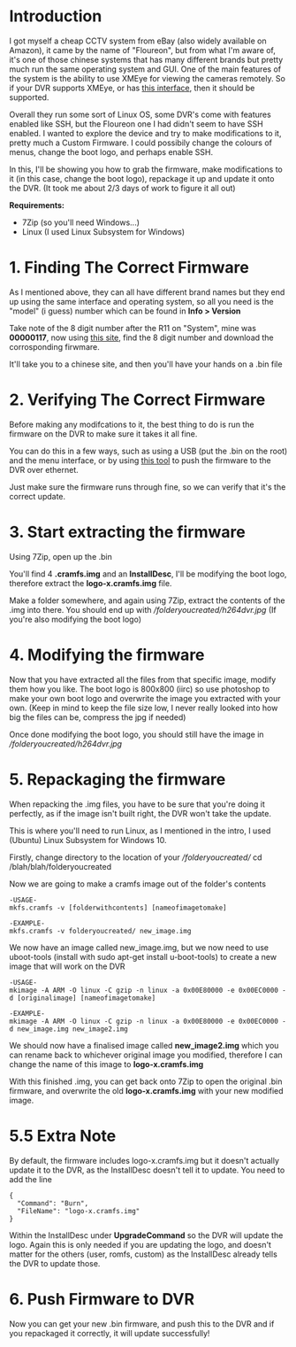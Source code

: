 # Introduction
I got myself a cheap CCTV system from eBay (also widely available on Amazon), it came by the name of "Floureon", but from what I'm aware of, it's one of those chinese systems that has many different brands but pretty much run the same operating system and GUI. One of the main features of the system is the ability to use XMEye for viewing the cameras remotely. So if your DVR supports XMEye, or has [this interface](https://4.bp.blogspot.com/-08BoIYMlnZo/VvtKIsdqzgI/AAAAAAAABQ8/IwZcXdd5BpMIDI8Dxqqj7bk3CkOMq1hag/s1600/20160330_101201.jpg), then it should be supported.

Overall they run some sort of Linux OS, some DVR's come with features enabled like SSH, but the Floureon one I had didn't seem to have SSH enabled. I wanted to explore the device and try to make modifications to it, pretty much a Custom Firmware. I could possibily change the colours of menus, change the boot logo, and perhaps enable SSH.

In this, I'll be showing you how to grab the firmware, make modifications to it (in this case, change the boot logo), repackage it up and update it onto the DVR. (It took me about 2/3 days of work to figure it all out)

**Requirements:**
* 7Zip (so you'll need Windows...)
* Linux (I used Linux Subsystem for Windows)


# 1. Finding The Correct Firmware
As I mentioned above, they can all have different brand names but they end up using the same interface and operating system, so all you need is the "model" (i guess) number which can be found in **Info > Version**

Take note of the 8 digit number after the R11 on "System", mine was **00000117**, now using [this site](https://www.burglaryalarmsystem.com/technology-news/china-dvr-nvr-firmware-download.html), find the 8 digit number and download the corrosponding firwmare.

It'll take you to a chinese site, and then you'll have your hands on a .bin file

# 2. Verifying The Correct Firmware
Before making any modifcations to it, the best thing to do is run the firmware on the DVR to make sure it takes it all fine.

You can do this in a few ways, such as using a USB (put the .bin on the root) and the menu interface, or by using [this tool](https://www.unifore.net/analog-surveillance/ip-camera-dvr-nvr-tool-download-device-manager.html) to push the firmware to the DVR over ethernet.

Just make sure the firmware runs through fine, so we can verify that it's the correct update.

# 3. Start extracting the firmware
Using 7Zip, open up the .bin

You'll find 4 **.cramfs.img** and an **InstallDesc**, I'll be modifying the boot logo, therefore extract the **logo-x.cramfs.img** file.

Make a folder somewhere, and again using 7Zip, extract the contents of the .img into there. You should end up with */folderyoucreated/h264dvr.jpg* (If you're also modifying the boot logo)

# 4. Modifying the firmware
Now that you have extracted all the files from that specific image, modify them how you like. The boot logo is 800x800 (iirc) so use photoshop to make your own boot logo and overwrite the image you extracted with your own. (Keep in mind to keep the file size low, I never really looked into how big the files can be, compress the jpg if needed)

Once done modifying the boot logo, you should still have the image in */folderyoucreated/h264dvr.jpg*

# 5. Repackaging the firmware
When repacking the .img files, you have to be sure that you're doing it perfectly, as if the image isn't built right, the DVR won't take the update.

This is where you'll need to run Linux, as I mentioned in the intro, I used (Ubuntu) Linux Subsystem for Windows 10.

Firstly, change directory to the location of your */folderyoucreated/*
    cd /blah/blah/folderyoucreated

Now we are going to make a cramfs image out of the folder's contents
   
    -USAGE-
    mkfs.cramfs -v [folderwithcontents] [nameofimagetomake]
    
    -EXAMPLE-
    mkfs.cramfs -v folderyoucreated/ new_image.img
    
We now have an image called new_image.img, but we now need to use uboot-tools (install with sudo apt-get install u-boot-tools) to create a new image that will work on the DVR

    -USAGE-
    mkimage -A ARM -O linux -C gzip -n linux -a 0x00E80000 -e 0x00EC0000 -d [originalimage] [nameofimagetomake]
    
    -EXAMPLE-
    mkimage -A ARM -O linux -C gzip -n linux -a 0x00E80000 -e 0x00EC0000 -d new_image.img new_image2.img
   
We should now have a finalised image called **new_image2.img** which you can rename back to whichever original image you modified, therefore I can change the name of this image to **logo-x.cramfs.img**

With this finished .img, you can get back onto 7Zip to open the original .bin firmware, and overwrite the old **logo-x.cramfs.img** with your new modified image.

# 5.5 Extra Note

By default, the firmware includes logo-x.cramfs.img but it doesn't actually update it to the DVR, as the InstallDesc doesn't tell it to update. You need to add the line

    {
      "Command": "Burn",
      "FileName": "logo-x.cramfs.img"
    }
Within the InstallDesc under **UpgradeCommand** so the DVR will update the logo. Again this is only needed if you are updating the logo, and doesn't matter for the others (user, romfs, custom) as the InstallDesc already tells the DVR to update those.

# 6. Push Firmware to DVR
Now you can get your new .bin firmware, and push this to the DVR and if you repackaged it correctly, it will update successfully!
